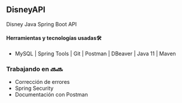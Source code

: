 ## DisneyAPI
Disney Java Spring Boot API


#### Herramientas y tecnologías usadas🛠

- MySQL | Spring Tools | Git | Postman | DBeaver | Java 11 | Maven


### Trabajando en 🔜🔜
- Corrección de errores
- Spring Security
- Documentación con Postman
